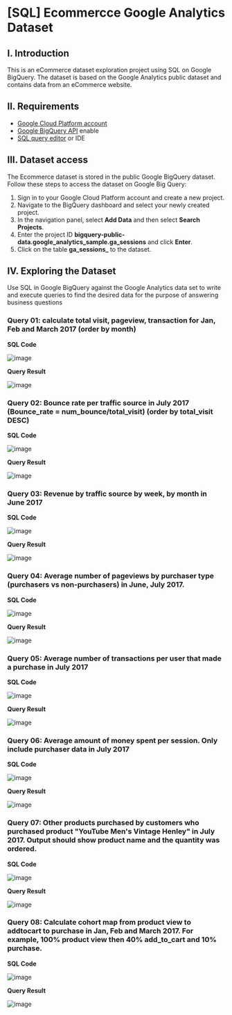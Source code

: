 # [SQL] Ecommercce Google Analytics Dataset
## I. Introduction
This is an eCommerce dataset exploration project using SQL on Google BigQuery. The dataset is based on the Google Analytics public dataset and contains data from an eCommerce website.
## II. Requirements
- [Google Cloud Platform account](https://cloud.google.com/free/)
- [Google BigQuery API](https://cloud.google.com/bigquery/docs/enable-transfer-service#:~:text=Enable%20the%20BigQuery%20Data%20Transfer%20Service,-Before%20you%20can&text=Open%20the%20BigQuery%20Data%20Transfer,Click%20the%20ENABLE%20button.) enable
- [SQL query editor](https://cloud.google.com/monitoring/mql/query-editor) or IDE
## III. Dataset access
The Ecommerce dataset is stored in the public Google BigQuery dataset. Follow these steps to access the dataset on Google Big Query:
  1. Sign in to your Google Cloud Platform account and create a new project.
  2. Navigate to the BigQuery dashboard and select your newly created project.
  3. In the navigation panel, select **Add Data** and then select **Search Projects**.
  4. Enter the project ID **bigquery-public-data.google_analytics_sample.ga_sessions** and click **Enter**.
  5. Click on the table **ga_sessions_** to the dataset.
## IV. Exploring the Dataset
Use SQL in Google BigQuery against the Google Analytics data set to write and execute queries to find the desired data for the purpose of answering business questions

### Query 01: calculate total visit, pageview, transaction for Jan, Feb and March 2017 (order by month)
**SQL Code** 

![image](https://github.com/Anpuer/Ecommerce-Google-Analytics-dataset/assets/144112015/1b1eedf3-6a1b-4a38-9ce0-7f84475e4bd6)

**Query Result** 

![image](https://github.com/Anpuer/Ecommerce-Google-Analytics-dataset/assets/144112015/413ea46e-2a21-4862-b149-a4afab91f771)

### Query 02: Bounce rate per traffic source in July 2017 (Bounce_rate = num_bounce/total_visit) (order by total_visit DESC)
**SQL Code** 

![image](https://github.com/Anpuer/Ecommerce-Google-Analytics-dataset/assets/144112015/81b205a3-539c-4e82-b6c3-c5c7fdfb3dd8)

**Query Result** 

![image](https://github.com/Anpuer/Ecommerce-Google-Analytics-dataset/assets/144112015/8205735a-9788-4da0-a3d5-72faa1e1a2ad)

### Query 03: Revenue by traffic source by week, by month in June 2017
**SQL Code** 

![image](https://github.com/Anpuer/Ecommerce-Google-Analytics-dataset/assets/144112015/051e4cb6-d7e9-4044-a2cd-947f1df37307)

**Query Result** 

![image](https://github.com/Anpuer/Ecommerce-Google-Analytics-dataset/assets/144112015/a7c9885d-ec69-44a7-b53c-483f2d25c139)

### Query 04: Average number of pageviews by purchaser type (purchasers vs non-purchasers) in June, July 2017.
**SQL Code** 

![image](https://github.com/Anpuer/Ecommerce-Google-Analytics-dataset/assets/144112015/7c4c1bd4-d243-4c22-a4bf-0c59842daf17)

**Query Result** 

![image](https://github.com/Anpuer/Ecommerce-Google-Analytics-dataset/assets/144112015/c00ee71a-0ef4-4230-b768-03b988918802)

### Query 05: Average number of transactions per user that made a purchase in July 2017
**SQL Code** 

![image](https://github.com/Anpuer/Ecommerce-Google-Analytics-dataset/assets/144112015/63f92b96-473a-4114-957c-76bd081540eb)

**Query Result** 

![image](https://github.com/Anpuer/Ecommerce-Google-Analytics-dataset/assets/144112015/464d2d33-fb4a-4eeb-bf6f-59a761c356e5)

### Query 06: Average amount of money spent per session. Only include purchaser data in July 2017
**SQL Code** 

![image](https://github.com/Anpuer/Ecommerce-Google-Analytics-dataset/assets/144112015/da5fd020-66d4-43cd-8570-3a1d81e9878e)

**Query Result** 

![image](https://github.com/Anpuer/Ecommerce-Google-Analytics-dataset/assets/144112015/82752ae1-6b0f-4c82-9ac4-39bb8e255548)

### Query 07: Other products purchased by customers who purchased product "YouTube Men's Vintage Henley" in July 2017. Output should show product name and the quantity was ordered.
**SQL Code** 

![image](https://github.com/Anpuer/Ecommerce-Google-Analytics-dataset/assets/144112015/2b648f69-ad26-4c08-9e43-246c23290797)

**Query Result** 

![image](https://github.com/Anpuer/Ecommerce-Google-Analytics-dataset/assets/144112015/546b6ed7-976d-4ba3-b73d-5a533095c33c)

### Query 08: Calculate cohort map from product view to addtocart to purchase in Jan, Feb and March 2017. For example, 100% product view then 40% add_to_cart and 10% purchase.
**SQL Code** 

![image](https://github.com/Anpuer/Ecommerce-Google-Analytics-dataset/assets/144112015/c4cd29d0-b666-4d4f-bf5d-96c4125504c3)

**Query Result** 

![image](https://github.com/Anpuer/Ecommerce-Google-Analytics-dataset/assets/144112015/493354e4-bb51-4211-8931-bdd055c87e48)
